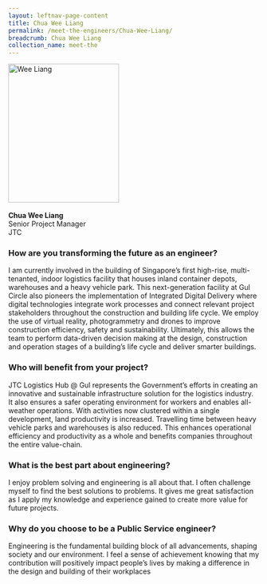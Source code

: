```yaml
---
layout: leftnav-page-content
title: Chua Wee Liang
permalink: /meet-the-engineers/Chua-Wee-Liang/
breadcrumb: Chua Wee Liang
collection_name: meet-the
---
```


<img src="/images/Wee Liang.jpg" alt="Wee Liang" style="width:222px;height:278px;" align="left">
<br clear="left">
<br>
<strong>Chua Wee Liang</strong>
<br> Senior Project Manager
<br> JTC

### How are you transforming the future as an engineer?
I am currently involved in the building of Singapore’s first high-rise, multi-tenanted, indoor logistics facility that houses inland container depots, warehouses and a heavy vehicle park. This next-generation facility at Gul Circle also pioneers the implementation of Integrated Digital Delivery where digital technologies integrate work processes and connect relevant project stakeholders throughout the construction and building life cycle. We employ the use of virtual reality, photogrammetry and drones to improve construction efficiency, safety and sustainability. Ultimately, this allows the team to perform data-driven decision making at the design, construction and operation stages of a building’s life cycle and deliver smarter buildings.

### Who will benefit from your project?
JTC Logistics Hub @ Gul represents the Government’s efforts in creating an innovative and sustainable infrastructure solution for the logistics industry. It also ensures a safer operating environment for workers and enables all-weather operations. With activities now clustered within a single development, land productivity is increased. Travelling time between heavy vehicle parks and warehouses is also reduced. This enhances operational efficiency and productivity as a whole and benefits companies throughout the entire value-chain.

### What is the best part about engineering?
I enjoy problem solving and engineering is all about that. I often challenge myself to find the best solutions to problems. It gives me great satisfaction as I apply my knowledge and experience gained to create more value for future projects.

### Why do you choose to be a Public Service engineer?
Engineering is the fundamental building block of all advancements, shaping society and our environment. I feel a sense of achievement knowing that my contribution will positively impact people’s lives by making a difference in the design and building of their workplaces
